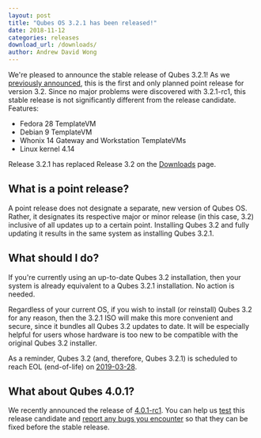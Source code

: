 ```yaml
---
layout: post
title: "Qubes OS 3.2.1 has been released!"
date: 2018-11-12
categories: releases
download_url: /downloads/
author: Andrew David Wong
---
```


We're pleased to announce the stable release of Qubes 3.2.1! As we [previously
announced][3.2.1-rc1], this is the first and only planned point release for
version 3.2. Since no major problems were discovered with 3.2.1-rc1, this stable
release is not significantly different from the release candidate. Features:

- Fedora 28 TemplateVM
- Debian 9 TemplateVM
- Whonix 14 Gateway and Workstation TemplateVMs
- Linux kernel 4.14

Release 3.2.1 has replaced Release 3.2 on the [Downloads] page.


What is a point release?
------------------------

A point release does not designate a separate, new version of Qubes OS.
Rather, it designates its respective major or minor release (in this
case, 3.2) inclusive of all updates up to a certain point. Installing
Qubes 3.2 and fully updating it results in the same system as installing
Qubes 3.2.1.


What should I do?
-----------------

If you're currently using an up-to-date Qubes 3.2 installation, then
your system is already equivalent to a Qubes 3.2.1 installation. No
action is needed.

Regardless of your current OS, if you wish to install (or reinstall)
Qubes 3.2 for any reason, then the 3.2.1 ISO will make this more
convenient and secure, since it bundles all Qubes 3.2 updates to date.
It will be especially helpful for users whose hardware is too new to be
compatible with the original Qubes 3.2 installer.

As a reminder, Qubes 3.2 (and, therefore, Qubes 3.2.1) is scheduled to
reach EOL (end-of-life) on [2019-03-28].


What about Qubes 4.0.1?
-----------------------

We recently announced the release of [4.0.1-rc1]. You can help us [test] this
release candidate and [report any bugs you encounter] so that they can be fixed
before the stable release.


[3.2.1-rc1]: /news/2018/10/05/qubes-321-rc1/
[Downloads]: /downloads/
[2019-03-28]: /doc/supported-versions/#qubes-os
[4.0.1-rc1]: /news/2018/11/05/qubes-401-rc1/
[test]: /doc/testing/
[report any bugs you encounter]: /doc/issue-tracking/
